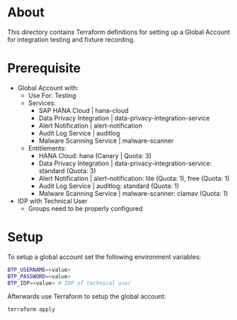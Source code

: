 # About
This directory contains Terraform definitions for setting up a Global Account for integration testing and fixture recording.

# Prerequisite
- Global Account with:
  - Use For: Testing
  - Services:
    - SAP HANA Cloud | hana-cloud
    - Data Privacy Integration | data-privacy-integration-service
    - Alert Notification | alert-notification
    - Audit Log Service | auditlog
    - Malware Scanning Service | malware-scanner
  - Entitlements:
    - HANA Cloud: hana (Canary | Quota: 3)
    - Data Privacy Integration | data-privacy-integration-service: standard (Quota: 3)
    - Alert Notification | alert-notification: lite (Quota: 1), free (Quota: 1)
    - Audit Log Service | auditlog: standard (Quota: 1)
    - Malware Scanning Service | malware-scanner: clamav (Quota: 1)
- IDP with Technical User
  - Groups need to be properly configured

# Setup
To setup a global account set the following environment variables:
```sh
BTP_USERNAME=<value>
BTP_PASSWORD=<value>
BTP_IDP=<value> # IDP of technical user
```

Afterwards use Terraform to setup the global account:
```sh
terraform apply
```

